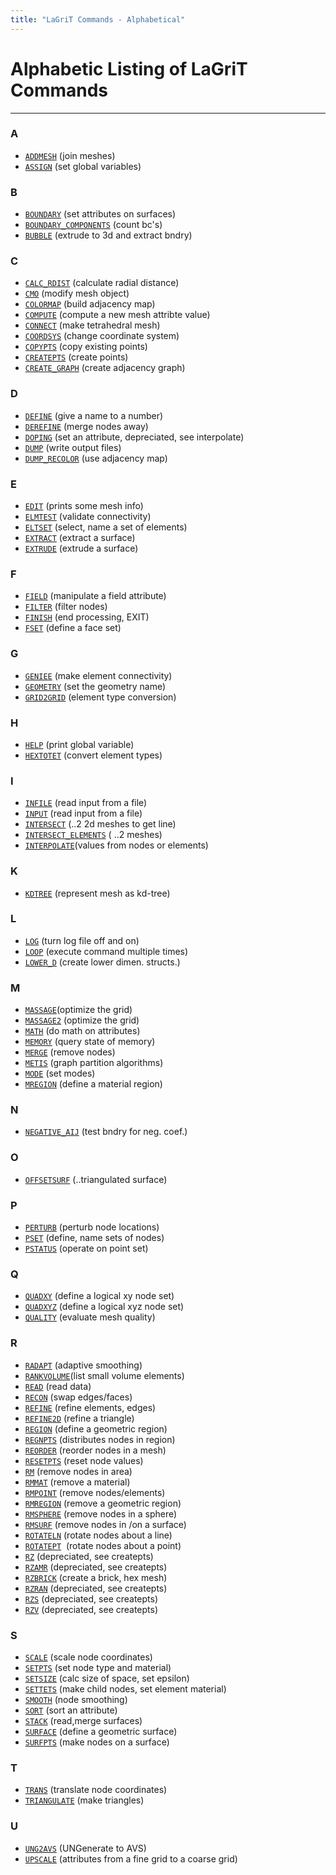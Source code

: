 ```yaml
---
title: "LaGriT Commands - Alphabetical"
---
```


# Alphabetic Listing of LaGriT Commands
--------------

### A
* [`ADDMESH`](docs/commands/ADDMESH.md) (join meshes)
* [`ASSIGN`](docs/commands/ASSIGN.md) (set global variables)

### B
* [`BOUNDARY`](docs/commands/BOUNDAR1.md) (set attributes on surfaces)
* [`BOUNDARY_COMPONENTS`](docs/commands/BOUNDARY_C.md) (count bc's)
* [`BUBBLE`](docs/commands/bubble.md) (extrude to 3d and extract bndry)

### C
* [`CALC_RDIST`](docs/commands/calc_rdist.md) (calculate radial distance)
* [`CMO`](docs/commands/CMO2.md) (modify mesh object)
* [`COLORMAP`](docs/commands/COLORMAP.md) (build adjacency map)
* [`COMPUTE`](docs/commands/COMPUTE.md) (compute a new mesh attribte value)
* [`CONNECT`](docs/commands/CONNECT1.md) (make tetrahedral mesh)
* [`COORDSYS`](docs/commands/COORDSY.md) (change coordinate system)
* [`COPYPTS`](docs/commands/COPYPTS.md) (copy existing points)
* [`CREATEPTS`](docs/commands/createpts.md) (create points)
* [`CREATE_GRAPH`](docs/commands/create_graph.md) (create adjacency graph)

### D
* [`DEFINE`](docs/commands/DEFINE.md) (give a name to a number)
* [`DEREFINE`](docs/commands/DEREFINE.md) (merge nodes away)
* [`DOPING`](docs/commands/DOPING1.md) (set an attribute, depreciated, see interpolate)
* [`DUMP`](docs/commands/DUMP2.md) (write output files)
* [`DUMP_RECOLOR`](docs/commands/DUMP_RECOLOR.md) (use adjacency map)

### E
* [`EDIT`](docs/commands/EDIT2.md) (prints some mesh info)
* [`ELMTEST`](docs/commands/elmtest.md) (validate connectivity)
* [`ELTSET`](docs/commands/ELTSET2.md) (select, name a set of elements)
* [`EXTRACT`](docs/commands/EXTRACT1.md) (extract a surface)
* [`EXTRUDE`](docs/commands/extrude.md) (extrude a surface)

### F
* [`FIELD`](docs/commands/FIELD.md) (manipulate a field attribute)
* [`FILTER`](docs/commands/FILTER.md) (filter nodes)
* [`FINISH`](docs/commands/FINISH.md) (end processing, EXIT)
* [`FSET`](docs/commands/FSET.md) (define a face set)

### G
* [`GENIEE`](docs/commands/GENIEE.md) (make element connectivity)
* [`GEOMETRY`](docs/commands/geometry.md) (set the geometry name)
* [`GRID2GRID`](docs/commands/GRID2GRID.md) (element type conversion)

### H
* [`HELP`](docs/commands/HELP.md) (print global variable)
* [`HEXTOTET`](docs/commands/HEXTOTE.md) (convert element types)

### I
* [`INFILE`](docs/commands/INPUT.md) (read input from a file)
* [`INPUT`](docs/commands/INPUT.md) (read input from a file)
* [`INTERSECT`](docs/commands/INTERSECT.md) (..2 2d meshes to get line)
* [`INTERSECT_ELEMENTS`](docs/commands/intersectelements.md) ( ..2 meshes)
* [`INTERPOLATE`](docs/commands/main_interpolate.md)(values from nodes or elements)

### K
* [`KDTREE`](docs/commands/kdtree.md) (represent mesh as kd-tree)

### L
* [`LOG`](docs/commands/LOG.md) (turn log file off and on)
* [`LOOP`](docs/commands/loop.md) (execute command multiple times)
* [`LOWER_D`](docs/commands/lower_d.md) (create lower dimen. structs.)

### M
* [`MASSAGE`](docs/commands/MASSAGE.md)(optimize the grid)
* [`MASSAGE2`](docs/commands/MASSAGE2.md) (optimize the grid)
* [`MATH`](docs/commands/MATH.md) (do math on attributes)
* [`MEMORY`](docs/commands/memory.md) (query state of memory)
* [`MERGE`](docs/commands/MERGE.md) (remove nodes)
* [`METIS`](docs/commands/metis.md) (graph partition algorithms)
* [`MODE`](docs/commands/MODE.md) (set modes)
* [`MREGION`](docs/commands/MREGION.md) (define a material region)

### N
* [`NEGATIVE_AIJ`](docs/commands/NEGATIVE.md) (test bndry for neg. coef.)

### O
* [`OFFSETSURF`](docs/commands/OFFSETSURF.md) (..triangulated surface)

### P
* [`PERTURB`](docs/commands/PERTURB.md) (perturb node locations)
* [`PSET`](docs/commands/PSET.md) (define, name sets of nodes)
* [`PSTATUS`](docs/commands/PSTATUS.md) (operate on point set)

### Q
* [`QUADXY`](docs/commands/QUADXY.md) (define a logical xy node set)
* [`QUADXYZ`](docs/commands/QUADXYZ1.md) (define a logical xyz node set)
* [`QUALITY`](docs/commands/QUALITY.md) (evaluate mesh quality)

### R
* [`RADAPT`](docs/commands/RADAPT.md) (adaptive smoothing)
* [`RANKVOLUME`](docs/commands/rankvolume.md)(list small volume elements)
* [`READ`](docs/commands/READ.md) (read data)
* [`RECON`](docs/commands/RECON.md) (swap edges/faces)
* [`REFINE`](docs/commands/REFINE.md) (refine elements, edges)
* [`REFINE2D`](docs/commands/refine2d.md) (refine a triangle)
* [`REGION`](docs/commands/REGION.md) (define a geometric region)
* [`REGNPTS`](docs/commands/REGNPTS.md) (distributes nodes in region)
* [`REORDER`](docs/commands/REORDER.md) (reorder nodes in a mesh)
* [`RESETPTS`](docs/commands/RESETPT.md) (reset node values)
* [`RM`](docs/commands/RM.md) (remove nodes in area)
* [`RMMAT`](docs/commands/RMMAT.md) (remove a material)
* [`RMPOINT`](docs/commands/RMPOINT.md) (remove nodes/elements)
* [`RMREGION`](docs/commands/RMREGION.md) (remove a geometric region)
* [`RMSPHERE`](docs/commands/RMSPHERE.md) (remove nodes in a sphere)
* [`RMSURF`](docs/commands/RMSURF.md) (remove nodes in /on a surface)
* [`ROTATELN`](docs/commands/ROTATELN.md) (rotate nodes about a line)
* [`ROTATEPT`](docs/commands/ROTATEPT.md)  (rotate nodes about a point)
* [`RZ`](docs/commands/RZ.md) (depreciated, see createpts)
* [`RZAMR`](docs/commands/RZAMR.md) (depreciated, see createpts)
* [`RZBRICK`](docs/commands/RZBRICK.md) (create a brick, hex mesh)
* [`RZRAN`](docs/commands/RZRAN.md) (depreciated, see createpts)
* [`RZS`](docs/commands/RZS.md) (depreciated, see createpts)
* [`RZV`](docs/commands/RZV_LG.md) (depreciated, see createpts)

### S
* [`SCALE`](docs/commands/SCALE.md) (scale node coordinates)
* [`SETPTS`](docs/commands/SETPTS.md) (set node type and material)
* [`SETSIZE`](docs/commands/SETSIZE.md) (calc size of space, set epsilon)
* [`SETTETS`](docs/commands/SETTETS.md) (make child nodes, set element material)
* [`SMOOTH`](docs/commands/SMOOTH.md) (node smoothing)
* [`SORT`](docs/commands/SORT.md) (sort an attribute)
* [`STACK`](docs/commands/STACK.md) (read,merge surfaces)
* [`SURFACE`](docs/commands/SURFACE.md) (define a geometric surface)
* [`SURFPTS`](docs/commands/SURFPTS.md) (make nodes on a surface)

### T
* [`TRANS`](docs/commands/TRANS.md) (translate node coordinates)
* [`TRIANGULATE`](docs/commands/TRIAGN.md) (make triangles)

### U
* [`UNG2AVS`](docs/commands/UNG2AVS.md) (UNGenerate to AVS)
* [`UPSCALE`](docs/commands/UPSCALE.md) (attributes from a fine grid to a coarse grid)
